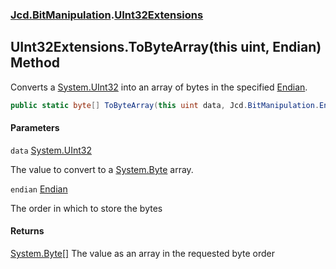 ### [Jcd.BitManipulation](Jcd.BitManipulation.md 'Jcd.BitManipulation').[UInt32Extensions](Jcd.BitManipulation.UInt32Extensions.md 'Jcd.BitManipulation.UInt32Extensions')

## UInt32Extensions.ToByteArray(this uint, Endian) Method

Converts a [System.UInt32](https://docs.microsoft.com/en-us/dotnet/api/System.UInt32 'System.UInt32') into an array of
bytes in the specified [Endian](Jcd.BitManipulation.Endian.md 'Jcd.BitManipulation.Endian').

```csharp
public static byte[] ToByteArray(this uint data, Jcd.BitManipulation.Endian endian=Jcd.BitManipulation.Endian.Little);
```

#### Parameters

<a name='Jcd.BitManipulation.UInt32Extensions.ToByteArray(thisuint,Jcd.BitManipulation.Endian).data'></a>

`data` [System.UInt32](https://docs.microsoft.com/en-us/dotnet/api/System.UInt32 'System.UInt32')

The value to convert to a [System.Byte](https://docs.microsoft.com/en-us/dotnet/api/System.Byte 'System.Byte') array.

<a name='Jcd.BitManipulation.UInt32Extensions.ToByteArray(thisuint,Jcd.BitManipulation.Endian).endian'></a>

`endian` [Endian](Jcd.BitManipulation.Endian.md 'Jcd.BitManipulation.Endian')

The order in which to store the bytes

#### Returns

[System.Byte](https://docs.microsoft.com/en-us/dotnet/api/System.Byte 'System.Byte')[[]](https://docs.microsoft.com/en-us/dotnet/api/System.Array 'System.Array')
The value as an array in the requested byte order